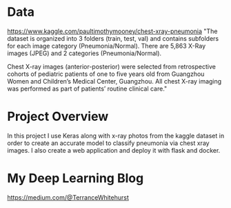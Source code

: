 # Data
https://www.kaggle.com/paultimothymooney/chest-xray-pneumonia
"The dataset is organized into 3 folders (train, test, val) and contains subfolders for each image category (Pneumonia/Normal). There are 5,863 X-Ray images (JPEG) and 2 categories (Pneumonia/Normal).

Chest X-ray images (anterior-posterior) were selected from retrospective cohorts of pediatric patients of one to five years old from Guangzhou Women and Children’s Medical Center, Guangzhou. All chest X-ray imaging was performed as part of patients’ routine clinical care."

# Project Overview 
In this project I use Keras along with x-ray photos from the kaggle dataset in order to create an accurate model to classify pneumonia via chest xray images. I also create a web application and deploy it with flask and docker. 

# My Deep Learning Blog
 https://medium.com/@TerranceWhitehurst
